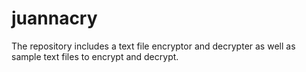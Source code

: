 # juannacry
The repository includes a text file encryptor and decrypter as well as sample text files to encrypt and decrypt.
